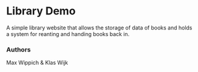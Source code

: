 # Library Demo
A simple library website that allows the storage of data of books and holds a system for reanting and handing books back in.


### Authors 
Max Wippich & Klas Wijk
